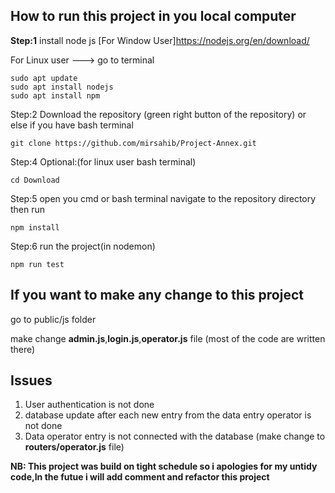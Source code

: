 ## How to run this project in you local computer

**Step:1**
install node js
[For Window User]https://nodejs.org/en/download/

For Linux user ---> go to terminal

```
sudo apt update
sudo apt install nodejs
sudo apt install npm
```

Step:2
Download the repository (green right button of the repository)
or else if you have bash terminal

`git clone https://github.com/mirsahib/Project-Annex.git`

Step:4
Optional:(for linux user bash terminal)

```
cd Download
```

Step:5
open you cmd or bash terminal navigate to the repository directory then run

`npm install`

Step:6
run the project(in nodemon)

`npm run test`

## If you want to make any change to this project

go to public/js folder

make change **admin.js**,**login.js**,**operator.js** file (most of the code are written there)

## Issues

1. User authentication is not done
2. database update after each new entry from the data entry operator is not done
3. Data operator entry is not connected with the database (make change to **routers/operator.js** file)

**NB: This project was build on tight schedule so i apologies for my untidy code,In the futue i will add comment and refactor this project**
